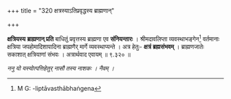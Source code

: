 +++
title = "320 क्षत्रस्याऽतिप्रवृद्धस्य ब्राह्मणान्"

+++


**क्षत्रियस्य** **ब्राह्मणान् प्रति** बाधितुं प्रवृत्तस्य ब्राह्मणा एव **संनियन्तारः** । श्रीमदावलिप्ता व्यवस्थाभङ्गेन[^७७५] वर्तमानाः क्षत्रिया जपहोमादिशापादिना ब्राह्मणैर् मार्गे व्यवस्थाप्यन्ते । अत्र हेतुः- **क्षत्रं** **ब्रह्मसंभवम्** । ब्राह्मणजातेः सकाशात् क्षत्रियाणां संभवः । अत्रार्थवाद एवायम् ॥ ९.३२० ॥


[^७७५]:
     M G: -liptāvasthābhaṅgena

_ननु यो यस्योत्पत्तिहेतुर् नासौ तस्य नाशकः । नैवम् ।_